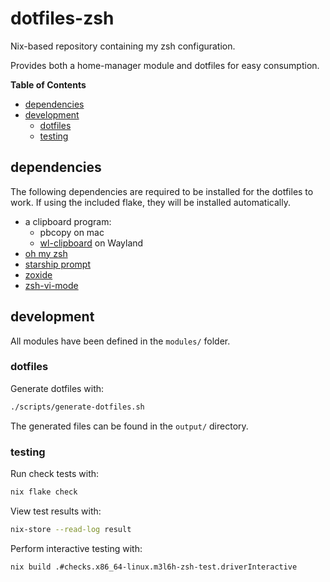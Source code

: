 # dotfiles-zsh

Nix-based repository containing my zsh configuration.

Provides both a home-manager module and dotfiles for easy consumption.

<!-- START doctoc generated TOC please keep comment here to allow auto update -->
<!-- DON'T EDIT THIS SECTION, INSTEAD RE-RUN doctoc TO UPDATE -->
**Table of Contents**

- [dependencies](#dependencies)
- [development](#development)
  - [dotfiles](#dotfiles)
  - [testing](#testing)

<!-- END doctoc generated TOC please keep comment here to allow auto update -->

## dependencies

The following dependencies are required to be installed for the dotfiles to work.
If using the included flake, they will be installed automatically.

- a clipboard program:
  - pbcopy on mac
  - [wl-clipboard](https://github.com/bugaevc/wl-clipboard) on Wayland
- [oh my zsh](https://ohmyz.sh)
- [starship prompt](https://starship.rs)
- [zoxide](https://github.com/ajeetdsouza/zoxide)
- [zsh-vi-mode](https://github.com/jeffreytse/zsh-vi-mode)

## development

All modules have been defined in the `modules/` folder.

### dotfiles

Generate dotfiles with:

```sh
./scripts/generate-dotfiles.sh
```

The generated files can be found in the `output/` directory.

### testing

Run check tests with:

```sh
nix flake check
```

View test results with:

```sh
nix-store --read-log result
```

Perform interactive testing with:

```sh
nix build .#checks.x86_64-linux.m3l6h-zsh-test.driverInteractive
```
